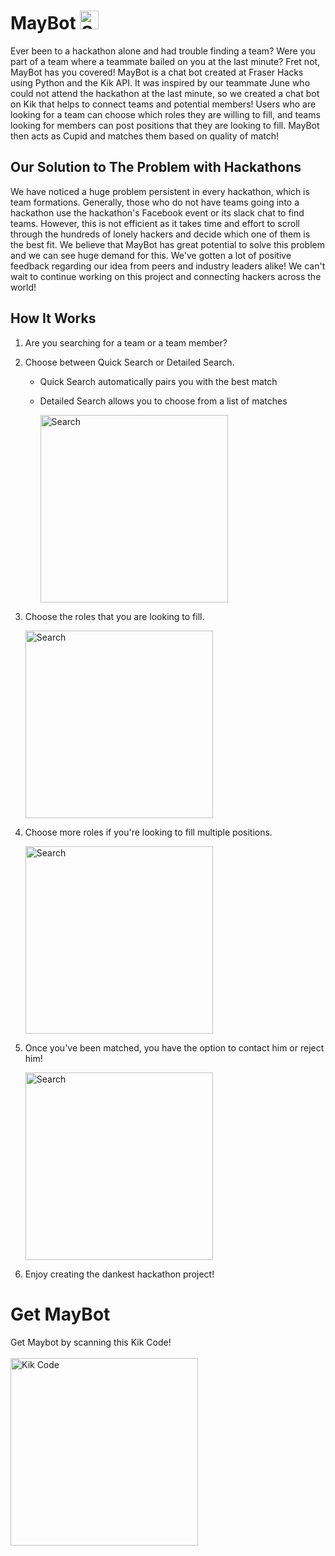# MayBot <img src="https://cdn.downdetector.com/static/uploads/c/300/70d43/kik-logo.png" alt="Search" width="30px"/>
Ever been to a hackathon alone and had trouble finding a team? Were you part of a team where a teammate bailed on you at the last minute? Fret not, MayBot has you covered!
MayBot is a chat bot created at Fraser Hacks using Python and the Kik API.  It was inspired by our teammate June who could not attend the hackathon at the last minute, so we created a chat bot on Kik that helps to connect teams and potential members!
Users who are looking for a team can choose which roles they are willing to fill, and teams looking for members can post positions that they are looking to fill. MayBot then acts as Cupid and matches them based on quality of match!

## Our Solution to The Problem with Hackathons
We have noticed a huge problem persistent in every hackathon, which is team formations. Generally, those who do not have teams going into a hackathon use the hackathon's Facebook event or its slack chat to find teams. However, this is not efficient as it takes time and effort to scroll through the hundreds of lonely hackers and decide which one of them is the best fit.
We believe that MayBot has great potential to solve this problem and we can see huge demand for this. We've gotten a lot of positive feedback regarding our idea from peers and industry leaders alike!
We can't wait to continue working on this project and connecting hackers across the world!

## How It Works
1. Are you searching for a team or a team member? 
2. Choose between Quick Search or Detailed Search.  
    - Quick Search automatically pairs you with the best match
    - Detailed Search allows you to choose from a list of matches
    
      <img src="https://github.com/theRoughCode/maybot/blob/master/screenshots/search.png" alt="Search" width="300px"/>
3. Choose the roles that you are looking to fill.

      <img src="https://github.com/theRoughCode/maybot/blob/master/screenshots/fill_roles.png" alt="Search" width="300px"/>
4. Choose more roles if you're looking to fill multiple positions.

      <img src="https://github.com/theRoughCode/maybot/blob/master/screenshots/fill_more_roles.png" alt="Search" width="300px"/>
      
5. Once you've been matched, you have the option to contact him or reject him!

      <img src="https://github.com/theRoughCode/maybot/blob/master/screenshots/hookup.png" alt="Search" width="300px"/>
      
6. Enjoy creating the dankest hackathon project!

# Get MayBot
Get Maybot by scanning this Kik Code!
<br /> <br />
<img src="https://github.com/theRoughCode/maybot/blob/master/screenshots/kikcode.png" alt="Kik Code" width="300px"/>
